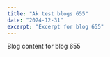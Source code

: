 ```yaml
---
title: "Ak test blogs 655"
date: "2024-12-31"
excerpt: "Excerpt for blog 655"
---
```


Blog content for blog 655